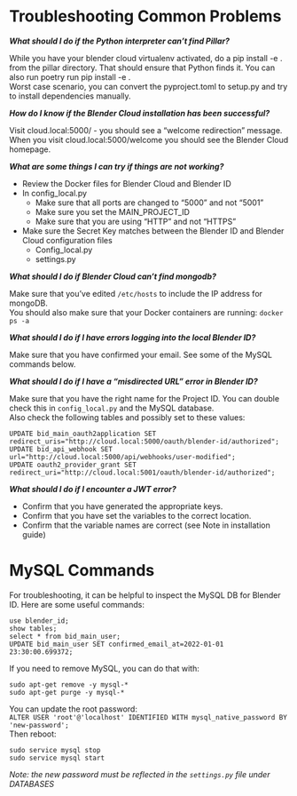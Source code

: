 # Troubleshooting Common Problems

***What should I do if the Python interpreter can’t find Pillar?***    

While you have your blender cloud virtualenv activated, do a pip install -e . from the pillar directory. That should ensure that Python finds it. You can also run poetry run pip install -e .    
Worst case scenario, you can convert the pyproject.toml to setup.py and try to install dependencies manually.    

***How do I know if the Blender Cloud installation has been successful?***    

Visit cloud.local:5000/ - you should see a “welcome redirection” message. When you visit cloud.local:5000/welcome you should see the Blender Cloud homepage.    

***What are some things I can try if things are not working?***    
- Review the Docker files for Blender Cloud and Blender ID    
- In config_local.py     
  * Make sure that all ports are changed to “5000” and not “5001”    
  * Make sure you set the MAIN_PROJECT_ID    
  * Make sure that you are using “HTTP” and not “HTTPS”    
- Make sure the Secret Key matches between the Blender ID and Blender Cloud configuration files    
  * Config_local.py    
  * settings.py    

***What should I do if Blender Cloud can’t find mongodb?***    

Make sure that you’ve edited `/etc/hosts` to include the IP address for mongoDB.    
You should also make sure that your Docker containers are running: `docker ps -a`    

***What should I do if I have errors logging into the local Blender ID?***    

Make sure that you have confirmed your email. See some of the MySQL commands below.    

***What should I do if I have a “misdirected URL” error in Blender ID?***    

Make sure that you have the right name for the Project ID. You can double check this in `config_local.py` and the MySQL database.    
Also check the following tables and possibly set to these values:    
```
UPDATE bid_main_oauth2application SET redirect_uris="http://cloud.local:5000/oauth/blender-id/authorized";
UPDATE bid_api_webhook SET url="http://cloud.local:5000/api/webhooks/user-modified";
UPDATE oauth2_provider_grant SET redirect_uri="http://cloud.local:5001/oauth/blender-id/authorized";
```

***What should I do if I encounter a JWT error?***
- Confirm that you have generated the appropriate keys.
- Confirm that you have set the variables to the correct location.
- Confirm that the variable names are correct (see Note in installation guide)

# MySQL Commands    

For troubleshooting, it can be helpful to inspect the MySQL DB for Blender ID. Here are some useful commands:    
```
use blender_id;    
show tables;
select * from bid_main_user;    
UPDATE bid_main_user SET confirmed_email_at=2022-01-01 23:30:00.699372;    
```

If you need to remove MySQL, you can do that with:    
```
sudo apt-get remove -y mysql-*    
sudo apt-get purge -y mysql-*    
```

You can update the root password:       
`ALTER USER 'root'@'localhost' IDENTIFIED WITH mysql_native_password BY 'new-password';`    
Then reboot:    
```
sudo service mysql stop    
sudo service mysql start    
```
*Note: the new password must be reflected in the `settings.py` file under DATABASES*    
